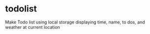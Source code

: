 # todolist
Make Todo list using local storage displaying time, name, to dos, and weather at current location
